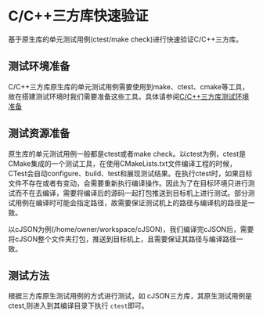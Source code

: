 # C/C++三方库快速验证

基于原生库的单元测试用例(ctest/make check)进行快速验证C/C++三方库。

## 测试环境准备

C/C++三方库原生库的单元测试用例需要使用到make、ctest、cmake等工具，故在搭建测试环境时我们需要准备这些工具。具体请参阅[C/C++三方库测试环境准备](../lycium/CItools/README_zh.md)

## 测试资源准备

原生库的单元测试用例一般都是ctest或者make check。以ctest为例，ctest是CMake集成的⼀个测试⼯具，在使⽤CMakeLists.txt⽂件编译⼯程的时候，CTest会⾃动configure、build、test和展现测试结果。在执行ctest时，如果目标文件不存在或者有变动，会需要重新执行编译操作。因此为了在目标环境只进行测试而不在去编译，需要将编译后的源码一起打包推送到目标机上进行测试。部分测试用例在编译时可能会指定路径，故需要保证测试机上的路径与编译机的路径是一致。

以cJSON为例(/home/owner/workspace/cJSON)，我们编译完cJSON后，需要将cJSON整个文件夹打包，推送到目标机上，且需要保证其路径与编译路径一致。

## 测试方法

根据三方库原生测试用例的方式进行测试，如 cJSON三方库，其原生测试用例是ctest,则进入到其编译目录下执行 `ctest`即可。
